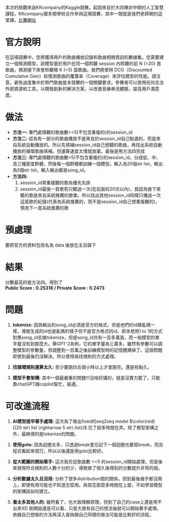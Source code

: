 
本次的挑戰來自KKcompany的Kaggle競賽。起因來自於大四陳亦中開的人工智慧課程，KKcompany跟多間學校合作參與這場競賽，其中一間就是我們老師開的這堂課。[比賽網址](https://www.kaggle.com/competitions/datagame-2023/data)

# 官方說明
在這場競賽中，您將獲得用戶的歌曲播放記錄和歌曲相關資訊的數據集。您需要建立一個預測模型，該模型基於用戶在同一個聆聽 session 內聆聽的前 N (=20) 首歌曲，預測接下來會聆聽哪 K (=5) 首歌曲。我們將使用 DCG（Discounted Cumulative Gain）和預測歌曲的覆蓋率（Coverage）來評估模型的性能。請注意，避免過度集中於熱門歌曲是本競賽的一個關鍵要求。參賽者可以使用任何合法外部資源和工具，以開發創新的解決方案，以改進音樂串流體驗，提高用戶滿意度。

# 做法
- **方法一:** 專門處理聽的歌曲數<=5(不包含重複的)的session_id
- **方法二:** 認為有一部分的歌曲播放不是來自於session_id自己點選的，而是來自系統自動播放的。所以先填補session_id自己想聽的歌曲，再找出系統自動播放的循環歌曲填補。但運算速度太慢就放棄。最後是用方法四完成
- **方法三:** 專門處理聽的歌曲數>5(不包含重複的)的session_id。分成低、中、高三種密度群體，然後每一個群體都訓練一個模型。輸入為20個str list，輸出為5個str list，輸入輸出都是song_id。
- **方法四:**  
  1. session_id常重複聽的歌為優先先排  
  2. session_id最後一首歌若只聽過一次(在前面的20次以內)，我認為接下來聽的歌是來自系統推薦的歌單。所以找出其他session_id同樣只播過一次這首歌的紀錄(代表為系統推薦的，而不是session_id自己想重複聽的)，預測下一首系統推薦的歌
# 預處理
要把官方的資料包改名為 data 後放在主目錄下

# 結果
分數最高的是方法四。得到了  
**Public Score : 0.25318 / Private Score : 0.2473**

# 問題

1. **tokenize:** 因為輸出的song_id必須是官方的格式，但是他們的id跟亂碼一樣，導致生成的id也是亂碼的樣子但不是官方格式的id。原本想用1 to 1的方式對應song_id去做tokenize，但是song_id共有一百多萬首，而一般模型的單字量沒有到那麼大。舉GPT-2為例，它的單字量為三萬多，雖然有參數可以調整模型的參數量，但調整到一百萬之後訓練模型時的記憶體爆掉了。這個問題即使到最後仍沒解決，所以使用尋找規則的方式處理。

2. **找循環規則運算太久:** 至少要跑四五個小時以上才會跑完，還是有點久。

3. **模型不會架構:** 其中一個最嚴重的問題!!!沒啥好講的，就是沒實力罷了，只能靠chatGPT跟copilot幫忙，摳連。

# 可改進流程

1. **AI模型提早著手處理:** 這次為了做出fixed的seq2seq model $\color{red}{(20 str\ list \rightarrow 5 str\ list)}$ 花了超多時間在弄。除了模型架構之外，最麻煩的是tokenize的問題。

2. **使用goto:** 因為迴圈太多，只透過break會忘記下一個迴圈也要寫break，而且程式看起來很冗，所以以後還是用goto比較好。 

3. **從大範圍的開始著手:** 這次我先從歌曲數 <=5 的session_id開始處理，但是後來發現符合規則的人數十分的少，導致做了很久後得到的分數提升非常的弱。

4. **分析數據太久且沒用:** 分析了很多distribution間的關係，但到最後幾乎都沒用上。即使有用可能也不知道怎麼用。與其花那麼多時間在上面，不如學習模型的架構該如何建立。

5. **看太多其他人的:** 雖然看了，也大致理解原理，但到了自己的case上還是用不出來XD 剛開始還是可以看，只是大致有自己的想法後就可以開始著手處理。依據自己想做的方法再深入查詢跟自己同樣的做法可能是比較好的流程。
